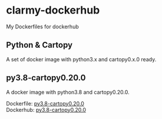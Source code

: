 # clarmy-dockerhub

My Dockerfiles for dockerhub

## Python & Cartopy
A set of docker image with python3.x and cartopy0.x.0 ready.

## py3.8-cartopy0.20.0

A docker image with python3.8 and cartopy0.20.0.

Dockerfile: [py3.8-cartopy0.20.0](python-cartopy/py3.8-cartopy0.20.0/Dockerfile)   
Dockerhub: [py3.8-cartopy0.20.0](https://hub.docker.com/r/clarmy/py3.8-cartopy0.20.0/tags)   
